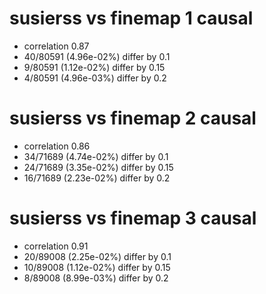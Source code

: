# susierss vs finemap  1 causal

- correlation 0.87
- 40/80591 (4.96e-02%) differ by 0.1
- 9/80591 (1.12e-02%) differ by 0.15
- 4/80591 (4.96e-03%) differ by 0.2


# susierss vs finemap  2 causal

- correlation 0.86
- 34/71689 (4.74e-02%) differ by 0.1
- 24/71689 (3.35e-02%) differ by 0.15
- 16/71689 (2.23e-02%) differ by 0.2


# susierss vs finemap  3 causal

- correlation 0.91
- 20/89008 (2.25e-02%) differ by 0.1
- 10/89008 (1.12e-02%) differ by 0.15
- 8/89008 (8.99e-03%) differ by 0.2


